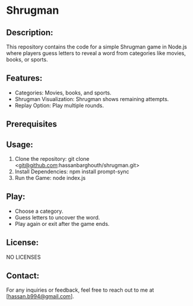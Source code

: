 # Shrugman

## Description:
This repository contains the code for a simple Shrugman game in Node.js where players guess letters to reveal a word from categories like movies, books, or sports.

## Features:
- Categories: Movies, books, and sports.
- Shrugman Visualization: Shrugman shows remaining attempts.
- Replay Option: Play multiple rounds.

## Prerequisites


## Usage:
1. Clone the repository: git clone <git@github.com:hassanbarghouth/shrugman.git>
2. Install Dependencies: npm install prompt-sync
3. Run the Game: node index.js

## Play:
* Choose a category.
* Guess letters to uncover the word.
* Play again or exit after the game ends.




## License:
NO LICENSES

## Contact:
For any inquiries or feedback, feel free to reach out to me at [hassan.b994@gmail.com]. 

